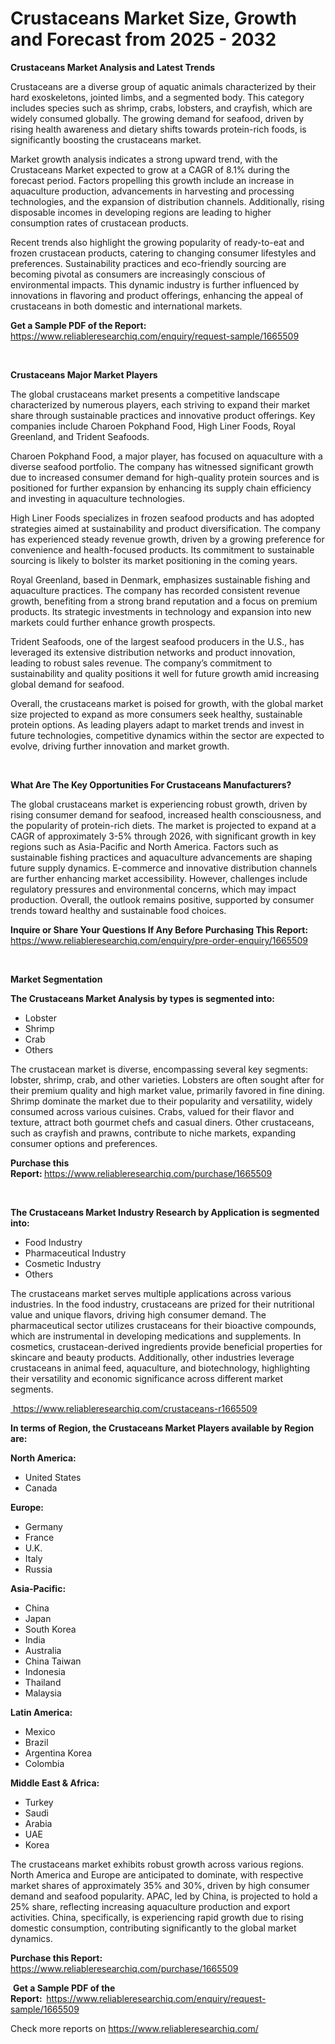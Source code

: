 <p><h1>Crustaceans Market Size, Growth and Forecast from 2025 - 2032</h1></p><p><strong>Crustaceans Market Analysis and Latest Trends</strong></p>
<p><p>Crustaceans are a diverse group of aquatic animals characterized by their hard exoskeletons, jointed limbs, and a segmented body. This category includes species such as shrimp, crabs, lobsters, and crayfish, which are widely consumed globally. The growing demand for seafood, driven by rising health awareness and dietary shifts towards protein-rich foods, is significantly boosting the crustaceans market. </p><p>Market growth analysis indicates a strong upward trend, with the Crustaceans Market expected to grow at a CAGR of 8.1% during the forecast period. Factors propelling this growth include an increase in aquaculture production, advancements in harvesting and processing technologies, and the expansion of distribution channels. Additionally, rising disposable incomes in developing regions are leading to higher consumption rates of crustacean products. </p><p>Recent trends also highlight the growing popularity of ready-to-eat and frozen crustacean products, catering to changing consumer lifestyles and preferences. Sustainability practices and eco-friendly sourcing are becoming pivotal as consumers are increasingly conscious of environmental impacts. This dynamic industry is further influenced by innovations in flavoring and product offerings, enhancing the appeal of crustaceans in both domestic and international markets.</p></p>
<p><strong>Get a Sample PDF of the Report:&nbsp;</strong> <a href="https://www.reliableresearchiq.com/enquiry/request-sample/1665509?utm_campaign=2927&utm_medium=2&utm_source=Github&utm_content=ia&utm_term=30032025&utm_id=crustaceans">https://www.reliableresearchiq.com/enquiry/request-sample/1665509</a></p>
<p>&nbsp;</p>
<p><strong>Crustaceans Major Market Players</strong></p>
<p><p>The global crustaceans market presents a competitive landscape characterized by numerous players, each striving to expand their market share through sustainable practices and innovative product offerings. Key companies include Charoen Pokphand Food, High Liner Foods, Royal Greenland, and Trident Seafoods.</p><p>Charoen Pokphand Food, a major player, has focused on aquaculture with a diverse seafood portfolio. The company has witnessed significant growth due to increased consumer demand for high-quality protein sources and is positioned for further expansion by enhancing its supply chain efficiency and investing in aquaculture technologies.</p><p>High Liner Foods specializes in frozen seafood products and has adopted strategies aimed at sustainability and product diversification. The company has experienced steady revenue growth, driven by a growing preference for convenience and health-focused products. Its commitment to sustainable sourcing is likely to bolster its market positioning in the coming years.</p><p>Royal Greenland, based in Denmark, emphasizes sustainable fishing and aquaculture practices. The company has recorded consistent revenue growth, benefiting from a strong brand reputation and a focus on premium products. Its strategic investments in technology and expansion into new markets could further enhance growth prospects.</p><p>Trident Seafoods, one of the largest seafood producers in the U.S., has leveraged its extensive distribution networks and product innovation, leading to robust sales revenue. The company’s commitment to sustainability and quality positions it well for future growth amid increasing global demand for seafood.</p><p>Overall, the crustaceans market is poised for growth, with the global market size projected to expand as more consumers seek healthy, sustainable protein options. As leading players adapt to market trends and invest in future technologies, competitive dynamics within the sector are expected to evolve, driving further innovation and market growth.</p></p>
<p>&nbsp;</p>
<p><strong>What Are The Key Opportunities For Crustaceans Manufacturers?</strong></p>
<p><p>The global crustaceans market is experiencing robust growth, driven by rising consumer demand for seafood, increased health consciousness, and the popularity of protein-rich diets. The market is projected to expand at a CAGR of approximately 3-5% through 2026, with significant growth in key regions such as Asia-Pacific and North America. Factors such as sustainable fishing practices and aquaculture advancements are shaping future supply dynamics. E-commerce and innovative distribution channels are further enhancing market accessibility. However, challenges include regulatory pressures and environmental concerns, which may impact production. Overall, the outlook remains positive, supported by consumer trends toward healthy and sustainable food choices.</p></p>
<p><strong>Inquire or Share Your Questions If Any Before Purchasing This Report:</strong> <a href="https://www.reliableresearchiq.com/enquiry/pre-order-enquiry/1665509?utm_campaign=2927&utm_medium=2&utm_source=Github&utm_content=ia&utm_term=30032025&utm_id=crustaceans">https://www.reliableresearchiq.com/enquiry/pre-order-enquiry/1665509</a></p>
<p>&nbsp;</p>
<p><strong>Market Segmentation</strong></p>
<p><strong>The Crustaceans Market Analysis by types is segmented into:</strong></p>
<p><ul><li>Lobster</li><li>Shrimp</li><li>Crab</li><li>Others</li></ul></p>
<p><p>The crustacean market is diverse, encompassing several key segments: lobster, shrimp, crab, and other varieties. Lobsters are often sought after for their premium quality and high market value, primarily favored in fine dining. Shrimp dominate the market due to their popularity and versatility, widely consumed across various cuisines. Crabs, valued for their flavor and texture, attract both gourmet chefs and casual diners. Other crustaceans, such as crayfish and prawns, contribute to niche markets, expanding consumer options and preferences.</p></p>
<p><strong>Purchase this Report:&nbsp;</strong><a href="https://www.reliableresearchiq.com/purchase/1665509?utm_campaign=2927&utm_medium=2&utm_source=Github&utm_content=ia&utm_term=30032025&utm_id=crustaceans">https://www.reliableresearchiq.com/purchase/1665509</a></p>
<p>&nbsp;</p>
<p><strong>The Crustaceans Market Industry Research by Application is segmented into:</strong></p>
<p><ul><li>Food Industry</li><li>Pharmaceutical Industry</li><li>Cosmetic Industry</li><li>Others</li></ul></p>
<p><p>The crustaceans market serves multiple applications across various industries. In the food industry, crustaceans are prized for their nutritional value and unique flavors, driving high consumer demand. The pharmaceutical sector utilizes crustaceans for their bioactive compounds, which are instrumental in developing medications and supplements. In cosmetics, crustacean-derived ingredients provide beneficial properties for skincare and beauty products. Additionally, other industries leverage crustaceans in animal feed, aquaculture, and biotechnology, highlighting their versatility and economic significance across different market segments.</p></p>
<p><a href="https://www.reliableresearchiq.com/crustaceans-r1665509?utm_campaign=2927&utm_medium=2&utm_source=Github&utm_content=ia&utm_term=30032025&utm_id=crustaceans">&nbsp;https://www.reliableresearchiq.com/crustaceans-r1665509</a></p>
<p><strong>In terms of Region, the Crustaceans Market Players available by Region are:</strong></p>
<p>
    <p> <strong> North America: </strong>
        <ul>
            <li>United States</li>
            <li>Canada</li>
        </ul>
        </p> 
    <p> <strong> Europe: </strong>
        <ul>
            <li>Germany</li>
            <li>France</li>
            <li>U.K.</li>
            <li>Italy</li>
            <li>Russia</li>
        </ul>
        </p> 
    <p> <strong> Asia-Pacific: </strong>
        <ul>
            <li>China</li>
            <li>Japan</li>
            <li>South Korea</li>
            <li>India</li>
            <li>Australia</li>
            <li>China Taiwan</li>
            <li>Indonesia</li>
            <li>Thailand</li>
            <li>Malaysia</li>
        </ul>
        </p> 
    <p> <strong> Latin America: </strong>
        <ul>
            <li>Mexico</li>
            <li>Brazil</li>
            <li>Argentina Korea</li>
            <li>Colombia</li>
        </ul>
        </p> 
    <p> <strong> Middle East & Africa: </strong>
        <ul>
            <li>Turkey</li>
            <li>Saudi</li>
            <li>Arabia</li>
            <li>UAE</li>
            <li>Korea</li>
        </ul>
    </p>
    </p>
<p><p>The crustaceans market exhibits robust growth across various regions. North America and Europe are anticipated to dominate, with respective market shares of approximately 35% and 30%, driven by high consumer demand and seafood popularity. APAC, led by China, is projected to hold a 25% share, reflecting increasing aquaculture production and export activities. China, specifically, is experiencing rapid growth due to rising domestic consumption, contributing significantly to the global market dynamics.</p></p>
<p><strong>Purchase this Report: </strong><a href="https://www.reliableresearchiq.com/purchase/1665509?utm_campaign=2927&utm_medium=2&utm_source=Github&utm_content=ia&utm_term=30032025&utm_id=crustaceans">https://www.reliableresearchiq.com/purchase/1665509</a></p>
<p>&nbsp;<strong>Get a Sample PDF of the Report:&nbsp;&nbsp;</strong><a href="https://www.reliableresearchiq.com/enquiry/request-sample/1665509?utm_campaign=2927&utm_medium=2&utm_source=Github&utm_content=ia&utm_term=30032025&utm_id=crustaceans">https://www.reliableresearchiq.com/enquiry/request-sample/1665509</a></p>
<p><strong></strong></p>
<p>Check more reports on <a href="https://www.reliableresearchiq.com/?utm_campaign=2927&utm_medium=2&utm_source=Github&utm_content=ia&utm_term=30032025&utm_id=crustaceans">https://www.reliableresearchiq.com/</a></p>